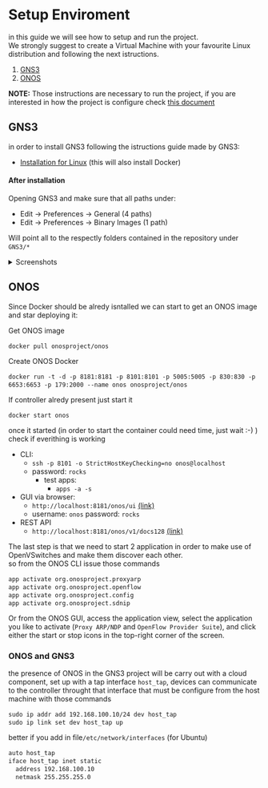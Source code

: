 # Setup Enviroment
in this guide we will see how to setup and run the project.<br>We strongly suggest to create a Virtual Machine with your favourite Linux distribution and following the next istructions.
1) [GNS3](./setup-enviroment.md#GNS3 "GNS3") 
2) [ONOS](./setup-enviroment.md#ONOS "ONOS") 

**NOTE:** Those instructions are necessary to run the project, if you are interested in how the project is configure check [this document](./project-configuration.md)

## GNS3
in order to install GNS3 following the istructions guide made by GNS3:
- [Installation for Linux](https://docs.gns3.com/docs/getting-started/installation/linux/) (this will also install Docker)

#### After installation
Opening GNS3 and make sure that all paths under:
- Edit -> Preferences -> General (4 paths)
- Edit -> Preferences -> Binary Images (1 path)

Will point all to the respectly folders contained in the repository under `GNS3/*`

<details>
  <summary>Screenshots</summary>
  
  ![Paths of General Preferences](./images/paths-general.png "Paths of General Preferences")
  ![Paths of Binary Images Preferences](./images/paths-binary-images.png "Paths of Binary Images Preferences")
</details>

## ONOS
Since Docker should be alredy isntalled we can start to get an ONOS image and star deploying it:

Get ONOS image
```
docker pull onosproject/onos
```
Create ONOS Docker
```
docker run -t -d -p 8181:8181 -p 8101:8101 -p 5005:5005 -p 830:830 -p 6653:6653 -p 179:2000 --name onos onosproject/onos
```
If controller alredy present just start it
```
docker start onos 
```
once it started (in order to start the container could need time, just wait :-) ) check if everithing is working 
- CLI:
  - `ssh -p 8101 -o StrictHostKeyChecking=no onos@localhost`
  - password: `rocks`
    - test apps:
      - `apps -a -s`
- GUI via browser:
    - `http://localhost:8181/onos/ui` [(link)](http://localhost:8181/onos/ui)
    - username: `onos` password: `rocks`
- REST API
    - `http://localhost:8181/onos/v1/docs128` [(link)](http://localhost:8181/onos/v1/docs128)

The last step is that we need to start 2 application in order to make use of OpenVSwitches and make them discover each other.<br>so from the ONOS CLI issue those commands
```
app activate org.onosproject.proxyarp
app activate org.onosproject.openflow
app activate org.onosproject.config
app activate org.onosproject.sdnip
```
Or from the ONOS GUI, access the application view, select the application you like to activate (`Proxy ARP/NDP` and `OpenFlow Provider Suite`), and click either the start or stop icons in the top-right corner of the screen.
### ONOS and GNS3
the presence of ONOS in the GNS3 project will be carry out with a cloud component, set up with a tap interface `host_tap`, devices can communicate to the controller throught that interface that must be configure from the host machine with those commands
```
sudo ip addr add 192.168.100.10/24 dev host_tap
sudo ip link set dev host_tap up
```
better if you add in file`/etc/network/interfaces` (for Ubuntu)
```
auto host_tap
iface host_tap inet static 
  address 192.168.100.10
  netmask 255.255.255.0
```

